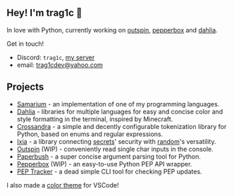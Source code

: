 ## Hey! I'm trag1c 👋
In love with Python, currently working on [outspin](https://github.com/trag1c/outspin), [pepperbox](https://github.com/trag1c/pepperbox) and [dahlia](https://github.com/dahlia-lib).

Get in touch!
* Discord: `trag1c`, [my server](https://discord.gg/CNQ4EYjC2J)
* email: [trag1cdev@yahoo.com](mailto:trag1cdev@yahoo.com)

## Projects
- [Samarium](https://github.com/samarium-lang/Samarium) - an implementation of one of my programming languages.
- [Dahlia](https://github.com/dahlia-lib) - libraries for multiple languages for easy and concise color and style formatting in the terminal, inspired by Minecraft.
- [Crossandra](https://github.com/trag1c/crossandra) - a simple and decently configurable tokenization library for Python, based on enums and regular expressions.
- [Ixia](https://github.com/trag1c/ixia) - a library connecting [secrets](https://docs.python.org/3/library/secrets.html)' security with [random](https://docs.python.org/3/library/random.html)'s versatility.
- [Outspin](https://github.com/trag1c/outspin) (WIP) - conveniently read single char inputs in the console.
- [Paperbush](https://github.com/trag1c/paperbush) - a super concise argument parsing tool for Python.
- [Pepperbox](https://github.com/trag1c/pepperbox) (WIP) - an easy-to-use Python PEP API wrapper.
- [PEP Tracker](https://github.com/trag1c/pep-tracker) - a dead simple CLI tool for checking PEP updates.

I also made a [color theme](https://github.com/trag1c/gleam-theme) for VSCode!
